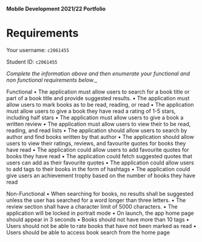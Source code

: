 **Mobile Development 2021/22 Portfolio**
# Requirements

Your username: `c2061455`

Student ID: `c2061455`

_Complete the information above and then enumerate your functional and non functional requirements below.__

Functional
•	The application must allow users to search for a book title or part of a book title and provide suggested results.
•	The application must allow users to mark books as to be read, reading, or read
•	The application must allow users to give a book they have read a rating of 1-5 stars, including half stars
•	The application must allow users to give a book a written review
•	The application must allow users to view their to be read, reading, and read lists 
•	The application should allow users to search by author and find books written by that author
•	The application should allow users to view their ratings, reviews, and favourite quotes for books they have read
•	The application could allow users to add favourite quotes for books they have read
•	The application could fetch suggested quotes that users can add as their favourite quotes
•	The application could allow users to add tags to their books in the form of hashtags
•	The application could give users an achievement trophy based on the number of books they have read

Non-Functional
•	When searching for books, no results shall be suggested unless the user has searched for a word longer than three letters.
•	The review section shall have a character limit of 5000 characters.
•	The application will be locked in portrait mode
•	On launch, the app home page should appear in 3 seconds
•	Books should not have more than 10 tags
•	Users should not be able to rate books that have not been marked as read
•	Users should be able to access book search from the home page
